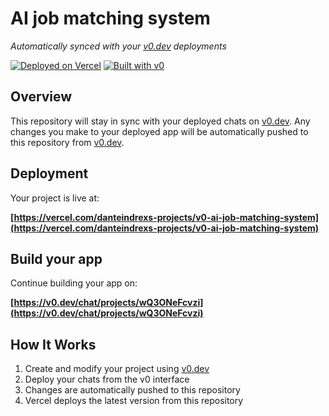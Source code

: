 # AI job matching system

*Automatically synced with your [v0.dev](https://v0.dev) deployments*

[![Deployed on Vercel](https://img.shields.io/badge/Deployed%20on-Vercel-black?style=for-the-badge&logo=vercel)](https://vercel.com/danteindrexs-projects/v0-ai-job-matching-system)
[![Built with v0](https://img.shields.io/badge/Built%20with-v0.dev-black?style=for-the-badge)](https://v0.dev/chat/projects/wQ3ONeFcvzi)

## Overview

This repository will stay in sync with your deployed chats on [v0.dev](https://v0.dev).
Any changes you make to your deployed app will be automatically pushed to this repository from [v0.dev](https://v0.dev).

## Deployment

Your project is live at:

**[https://vercel.com/danteindrexs-projects/v0-ai-job-matching-system](https://vercel.com/danteindrexs-projects/v0-ai-job-matching-system)**

## Build your app

Continue building your app on:

**[https://v0.dev/chat/projects/wQ3ONeFcvzi](https://v0.dev/chat/projects/wQ3ONeFcvzi)**

## How It Works

1. Create and modify your project using [v0.dev](https://v0.dev)
2. Deploy your chats from the v0 interface
3. Changes are automatically pushed to this repository
4. Vercel deploys the latest version from this repository
